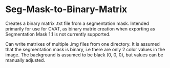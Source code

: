 # Seg-Mask-to-Binary-Matrix
Creates a binary matrix .txt file from a segmentation mask. 
Intended primarily for use for CVAT, as binary matrix creation when exporting as Segmentation Mask 1.1 is not currently supported.

Can write matrixes of multiple .img files from one directory. It is assumed that the segmentation mask is binary, i.e there are only 2 color values in the image. The background is assumed to be black (0, 0, 0), but values can be manually adjusted.
